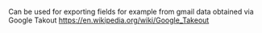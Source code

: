 Can be used for exporting fields for example from gmail data obtained via Google Takout https://en.wikipedia.org/wiki/Google_Takeout